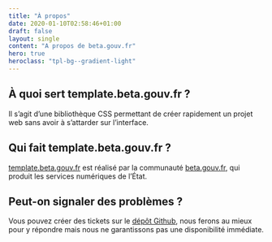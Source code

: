 ```yaml
---
title: "À propos"
date: 2020-01-10T02:58:46+01:00
draft: false
layout: single
content: "A propos de beta.gouv.fr"
hero: true
heroclass: "tpl-bg--gradient-light"
---
```


## À quoi sert template.beta.gouv.fr ?
Il s’agit d’une bibliothèque CSS permettant de créer rapidement un projet web sans avoir à s’attarder sur l’interface.

## Qui fait template.beta.gouv.fr ?
[template.beta.gouv.fr](https://template.beta.gouv.fr) est réalisé par la communauté [beta.gouv.fr](https://beta.gouv.fr), qui produit les services numériques de l’État.

## Peut-on signaler des problèmes ?
Vous pouvez créer des tickets sur le [dépôt Github](https://github.com/thimy/template.beta.gouv.fr/issues), nous ferons au mieux pour y répondre mais nous ne garantissons pas une disponibilité immédiate.
